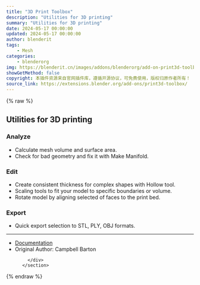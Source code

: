 ```yaml
---
title: "3D Print Toolbox"
description: "Utilities for 3D printing"
summary: "Utilities for 3D printing"
date: 2024-05-17 00:00:00
updated: 2024-05-17 00:00:00
author: blenderit
tags: 
    - Mesh
categories:
    - blenderorg
img: https://blenderit.cn/images/addons/blenderorg/add-on-print3d-toolbox-v1.0.0.png
showGetMethod: false
copyright: 本插件资源来自官网插件库，遵循开源协议，可免费使用，版权归原作者所有！
source_link: https://extensions.blender.org/add-ons/print3d-toolbox/
---
```


{% raw %}
<section id="about" class="mt-3">
            <div class="box style-rich-text">
              <h2>Utilities for 3D printing</h2>
<h3>Analyze</h3>
<ul>
<li>Calculate mesh volume and surface area.</li>
<li>Check for bad geometry and fix it with Make Manifold.</li>
</ul>
<h3>Edit</h3>
<ul>
<li>Create consistent thickness for complex shapes with Hollow tool.</li>
<li>Scaling tools to fit your model to specific boundaries or volume.</li>
<li>Rotate model by aligning selected of faces to the print bed.</li>
</ul>
<h3>Export</h3>
<ul>
<li>Quick export selection to STL, PLY, OBJ formats.</li>
</ul>
<hr>
<ul>
<li><a rel="nofollow noopener noreferrer external" target="_blank" href="https://projects.blender.org/extensions/print3d_toolbox/wiki">Documentation</a></li>
<li>Original Author: Campbell Barton</li>
</ul>

            </div>
          </section>
<div style="display: none">blenderorg</div>
{% endraw %}